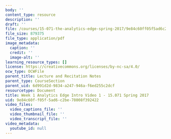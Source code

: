 ```yaml
---
body: ''
content_type: resource
description: ''
draft: ''
file: /courses/15-071-the-analytics-edge-spring-2017/9e84c60ff05f5ad6c2be78008f392422_MIT15_071S17_Unit1_AnalyticsEdgeIntro.pdf
file_size: 879375
file_type: application/pdf
image_metadata:
  caption: ''
  credit: ''
  image-alt: ''
learning_resource_types: []
license: https://creativecommons.org/licenses/by-nc-sa/4.0/
ocw_type: OCWFile
parent_title: Lecture and Recitation Notes
parent_type: CourseSection
parent_uid: 6d991d2d-9834-a247-946a-f6ed255c2dcf
resourcetype: Document
title: Week 1 Analytics Edge Intro Video 1 - 15.071 Spring 2017
uid: 9e84c60f-f05f-5ad6-c2be-78008f392422
video_files:
  video_captions_file: ''
  video_thumbnail_file: ''
  video_transcript_file: ''
video_metadata:
  youtube_id: null
---
```

